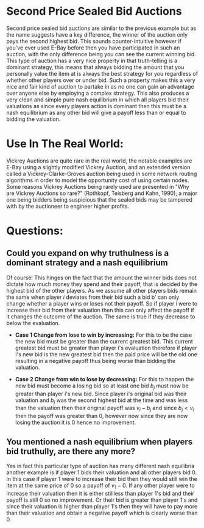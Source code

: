 # Second Price Sealed Bid Auctions
Second price sealed bid auctions are similar to the previous example but as the name
suggests have a key difference, the winner of the auction only pays the second highest
bid. This sounds counter-intuitive however if you've ever used E-Bay before then you
have participated in such an auction, with the only difference being you can see the
current winning bid. This type of auction has a very nice property in that truth-telling
is a dominant strategy, this means that always bidding the amount that you personally value
the item at is always the best strategy for you regardless of whether other players over or
under bid. Such a property makes this a very nice and fair kind of auction to partake in
as no one can gain an advantage over anyone else by employing a complex strategy. This also
produces a very clean and simple pure nash equilibrium in which all players bid their valuations
as since every players action is dominant then this must be a nash equilibrium as any other bid
will give a payoff less than or equal to bidding the valuation.

# Use In The Real World:
Vickrey Auctions are quite rare in the real world, the notable examples are E-Bay using a
slightly modified Vickrey Auction, and an extended version called a Vickrey-Clarke-Groves auction
being used in some network routing algorithms in order to model the opportunity cost of using
certain nodes. Some reasons Vickrey Auctions being rarely used are presented in "Why are Vickrey
Auctions so rare?" (Rothkopf, Teisberg and Kahn, 1990), a major one being bidders being suspicious
that the sealed bids may be tampered with by the auctioneer to engineer higher profits.

# Questions:

## **Could you expand on why truthulness is a dominant strategy and a nash equilibrium**
Of course! This hinges on the fact that the amount the winner bids does not dictate how much
money they spend and their payoff, that is decided by the highest bid of the other players.
As we assume all other players bids remain the same when player *i* deviates from their bid
such a bid b' can only change whether a player wins or loses not their payoff. So if player i
were to increase their bid from their valuation then this can only affect the payoff if it
changes the outcome of the auction. The same is true if they decrease to below the evaluation.

- **Case 1 Change from lose to win by increasing:** For this to be the case the new bid must be
greater than the current greatest bid. This current greatest bid must be greater than player i's
evaluation therefore if player i's new bid is the new greatest bid then the paid price will be the
old one resulting in a negative payoff thus being worse than bidding the valuation.

- **Case 2 Change from win to lose by decreasing:** For this to happen the new bid must become a
losing bid so at least one bid $b_j$ must now be greater than player i's new bid. Since player i's
original bid was their valuation and $b_j$ was the second highest bid at the time and was less than
the valuation then their original payoff was $v_i - b_j$ and since $b_j < v_i$ then the payoff was
greater than 0, however now since they are now losing the auction it is 0 hence no improvement.

## **You mentioned a nash equilibrium when players bid truthully, are there any more?**
Yes in fact this particular type of auction has many different nash equilibria another example
is if player 1 bids their valuation and all other players bid 0. In this case if player 1 were to
increase their bid then they would still win the item at the same price of 0 so a payoff of $v_{1}-0$. 
If any other player were to increase their valuation then it is either stillless than player 1's bid
and their payoff is still 0 so no improvement. Or their bid is greater than player 1's and since
their valuation is higher than player 1's then they will have to pay more than their valuation and
obtain a negative payoff which is clearly worse than 0.
